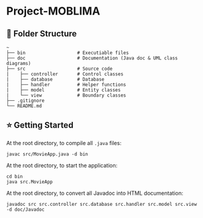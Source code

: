 # Project-MOBLIMA

## 📁 Folder Structure
```
~
├── bin                   # Executiable files
├── doc                   # Documentation (Java doc & UML class diagrams)
├── src                   # Source code
|    ├── controller       # Control classes
|    ├── database         # Database 
|    ├── handler          # Helper functions
|    ├── model            # Entity classes
|    └── view             # Boundary classes
├── .gitignore
└── README.md
```

## ⭐ Getting Started
At the root directory, to compile all ```.java``` files:
```
javac src/MovieApp.java -d bin
```

At the root directory, to start the application:
```
cd bin
java src.MovieApp
```

At the root directory, to convert all Javadoc into HTML documentation:
```
javadoc src src.controller src.database src.handler src.model src.view -d doc/Javadoc
```


